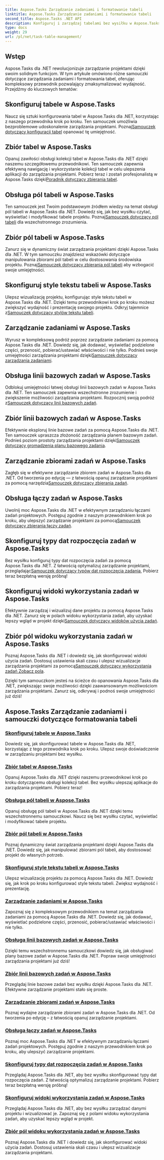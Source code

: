 ```yaml
---
title: Aspose.Tasks Zarządzanie zadaniami i formatowanie tabeli
linktitle: Aspose.Tasks Zarządzanie zadaniami i formatowanie tabeli
second_title: Aspose.Tasks .NET API
description: Konfiguruj i zarządzaj tabelami bez wysiłku w Aspose.Tasks dla .NET dzięki samouczkom krok po kroku. Zwiększ efektywność zarządzania projektami i umiejętności prezentacji.
type: docs
weight: 29
url: /pl/net/task-table-management/
---
```

## Wstęp

Aspose.Tasks dla .NET rewolucjonizuje zarządzanie projektami dzięki swoim solidnym funkcjom. W tym artykule omówiono różne samouczki dotyczące zarządzania zadaniami i formatowania tabel, oferując kompleksowy przewodnik pozwalający zmaksymalizować wydajność. Przejdźmy do kluczowych tematów:

## Skonfiguruj tabele w Aspose.Tasks

Naucz się sztuki konfigurowania tabel w Aspose.Tasks dla .NET, korzystając z naszego przewodnika krok po kroku. Ten samouczek umożliwia bezproblemowe udoskonalenie zarządzania projektami. Poznaj[Samouczek dotyczący konfiguracji tabel](./configuring-tables/) opanować tę umiejętność.

## Zbiór tabel w Aspose.Tasks

 Opanuj zawiłości obsługi kolekcji tabel w Aspose.Tasks dla .NET dzięki naszemu szczegółowemu przewodnikowi. Ten samouczek zapewnia efektywną nawigację i wykorzystanie kolekcji tabel w celu ulepszenia aplikacji do zarządzania projektami. Pobierz teraz i zostań profesjonalistą w Aspose.Tasks dzięki[Poradnik dotyczący zbierania tabel](./table-collection/).

## Obsługa pól tabeli w Aspose.Tasks

 Ten samouczek jest Twoim podstawowym źródłem wiedzy na temat obsługi pól tabeli w Aspose.Tasks dla .NET. Dowiedz się, jak bez wysiłku czytać, wyświetlać i modyfikować tabele projektu. Poznaj[Samouczek dotyczący pól tabeli](./table-fields/) dla wszechstronnego zrozumienia.

## Zbiór pól tabeli w Aspose.Tasks

Zanurz się w dynamiczny świat zarządzania projektami dzięki Aspose.Tasks dla .NET. W tym samouczku znajdziesz wskazówki dotyczące manipulowania zbiorami pól tabeli w celu dostosowania środowiska projektu. Poznaj[Samouczek dotyczący zbierania pól tabeli](./table-field-collection/) aby wzbogacić swoje umiejętności.

## Skonfiguruj style tekstu tabeli w Aspose.Tasks

 Ulepsz wizualizację projektu, konfigurując style tekstu tabeli w Aspose.Tasks dla .NET. Dzięki temu przewodnikowi krok po kroku możesz zwiększyć wydajność i prezentację swojego projektu. Odkryj tajemnice z[Samouczek dotyczący stylów tekstu tabeli](./table-text-styles/).

## Zarządzanie zadaniami w Aspose.Tasks

 Wyrusz w kompleksową podróż poprzez zarządzanie zadaniami za pomocą Aspose.Tasks dla .NET. Dowiedz się, jak dodawać, wyświetlać podzielone części, przenosić, pobierać/ustawiać właściwości i nie tylko. Podnieś swoje umiejętności zarządzania projektami dzięki[Samouczek dotyczący zarządzania zadaniami](./managing-tasks/).

## Obsługa linii bazowych zadań w Aspose.Tasks

Odblokuj umiejętności łatwej obsługi linii bazowych zadań w Aspose.Tasks dla .NET. Ten samouczek zapewnia wszechstronne zrozumienie i zwiększenie możliwości zarządzania projektami. Rozpocznij swoją podróż z[Samouczek dotyczący linii bazowych zadań](./task-baselines/).

## Zbiór linii bazowych zadań w Aspose.Tasks

 Efektywnie eksploruj linie bazowe zadań za pomocą Aspose.Tasks dla .NET. Ten samouczek upraszcza złożoność zarządzania planem bazowym zadań. Podnieś poziom prostoty zarządzania projektami dzięki[Samouczek dotyczący gromadzenia planu bazowego zadania](./task-baseline-collection/).

## Zarządzanie zbiorami zadań w Aspose.Tasks

 Zagłęb się w efektywne zarządzanie zbiorem zadań w Aspose.Tasks dla .NET. Od tworzenia po edycję — z łatwością opanuj zarządzanie projektami za pomocą narzędzia[Samouczek dotyczący zbierania zadań](./task-collection/).

## Obsługa łączy zadań w Aspose.Tasks

 Uwolnij moc Aspose.Tasks dla .NET w efektywnym zarządzaniu łączami zadań projektowych. Postępuj zgodnie z naszym przewodnikiem krok po kroku, aby ulepszyć zarządzanie projektami za pomocą[Samouczek dotyczący zbierania łączy zadań](./task-link-collection/).

## Skonfiguruj typy dat rozpoczęcia zadań w Aspose.Tasks

 Bez wysiłku konfiguruj typy dat rozpoczęcia zadań za pomocą Aspose.Tasks dla .NET. Z łatwością optymalizuj zarządzanie projektami, przeglądając[Samouczek dotyczący typów dat rozpoczęcia zadania](./task-start-date-types/), Pobierz teraz bezpłatną wersję próbną!

## Skonfiguruj widoki wykorzystania zadań w Aspose.Tasks

 Efektywnie zarządzaj i wizualizuj dane projektu za pomocą Aspose.Tasks dla .NET. Zanurz się w polach widoku wykorzystania zadań, aby uzyskać lepszy wgląd w projekt dzięki[Samouczek dotyczący widoków użycia zadań](./task-usage-views/).

## Zbiór pól widoku wykorzystania zadań w Aspose.Tasks

 Poznaj Aspose.Tasks dla .NET i dowiedz się, jak skonfigurować widoki użycia zadań. Dostosuj ustawienia skali czasu i ulepsz wizualizacje zarządzania projektami za pomocą[Samouczek dotyczący wykorzystania zadań Zobacz pola](./task-usage-view-fields/).

Dzięki tym samouczkom jesteś na ścieżce do opanowania Aspose.Tasks dla .NET, zwiększając swoje możliwości dzięki zaawansowanym możliwościom zarządzania projektami. Zanurz się, odkrywaj i podnoś swoje umiejętności już dziś!
## Aspose.Tasks Zarządzanie zadaniami i samouczki dotyczące formatowania tabeli
### [Skonfiguruj tabele w Aspose.Tasks](./configuring-tables/)
Dowiedz się, jak skonfigurować tabele w Aspose.Tasks dla .NET, korzystając z tego przewodnika krok po kroku. Ulepsz swoje doświadczenie w zarządzaniu projektami bez wysiłku.
### [Zbiór tabel w Aspose.Tasks](./table-collection/)
Opanuj Aspose.Tasks dla .NET dzięki naszemu przewodnikowi krok po kroku dotyczącemu obsługi kolekcji tabel. Bez wysiłku ulepszaj aplikacje do zarządzania projektami. Pobierz teraz!
### [Obsługa pól tabeli w Aspose.Tasks](./table-fields/)
Opanuj obsługę pól tabeli w Aspose.Tasks dla .NET dzięki temu wszechstronnemu samouczkowi. Naucz się bez wysiłku czytać, wyświetlać i modyfikować tabele projektu.
### [Zbiór pól tabeli w Aspose.Tasks](./table-field-collection/)
Poznaj dynamiczny świat zarządzania projektami dzięki Aspose.Tasks dla .NET. Dowiedz się, jak manipulować zbiorami pól tabeli, aby dostosować projekt do własnych potrzeb.
### [Skonfiguruj style tekstu tabeli w Aspose.Tasks](./table-text-styles/)
Ulepsz wizualizację projektu za pomocą Aspose.Tasks dla .NET. Dowiedz się, jak krok po kroku konfigurować style tekstu tabeli. Zwiększ wydajność i prezentację.
### [Zarządzanie zadaniami w Aspose.Tasks](./managing-tasks/)
Zapoznaj się z kompleksowym przewodnikiem na temat zarządzania zadaniami za pomocą Aspose.Tasks dla .NET. Dowiedz się, jak dodawać, wyświetlać podzielone części, przenosić, pobierać/ustawiać właściwości i nie tylko.
### [Obsługa linii bazowych zadań w Aspose.Tasks](./task-baselines/)
Dzięki temu wszechstronnemu samouczkowi dowiedz się, jak obsługiwać plany bazowe zadań w Aspose.Tasks dla .NET. Popraw swoje umiejętności zarządzania projektami już dziś!
### [Zbiór linii bazowych zadań w Aspose.Tasks](./task-baseline-collection/)
Przeglądaj linie bazowe zadań bez wysiłku dzięki Aspose.Tasks dla .NET. Efektywne zarządzanie projektami stało się proste.
### [Zarządzanie zbiorami zadań w Aspose.Tasks](./task-collection/)
Poznaj wydajne zarządzanie zbiorami zadań w Aspose.Tasks dla .NET. Od tworzenia po edycję – z łatwością opanuj zarządzanie projektami.
### [Obsługa łączy zadań w Aspose.Tasks](./task-link-collection/)
Poznaj moc Aspose.Tasks dla .NET w efektywnym zarządzaniu łączami zadań projektowych. Postępuj zgodnie z naszym przewodnikiem krok po kroku, aby ulepszyć zarządzanie projektami.
### [Skonfiguruj typy dat rozpoczęcia zadań w Aspose.Tasks](./task-start-date-types/)
Przeglądaj Aspose.Tasks dla .NET, aby bez wysiłku skonfigurować typy dat rozpoczęcia zadań. Z łatwością optymalizuj zarządzanie projektami. Pobierz teraz bezpłatną wersję próbną!
### [Skonfiguruj widoki wykorzystania zadań w Aspose.Tasks](./task-usage-views/)
Przeglądaj Aspose.Tasks dla .NET, aby bez wysiłku zarządzać danymi projektu i wizualizować je. Zapoznaj się z polami widoku wykorzystania zadań, aby uzyskać lepszy wgląd w projekt.
### [Zbiór pól widoku wykorzystania zadań w Aspose.Tasks](./task-usage-view-fields/)
Poznaj Aspose.Tasks dla .NET i dowiedz się, jak skonfigurować widoki użycia zadań. Dostosuj ustawienia skali czasu i ulepsz wizualizacje zarządzania projektami.